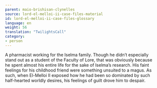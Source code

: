 ```yaml
---
parent: maio-brishisan-clynelles
source: lord-el-melloi-ii-case-files-material
id: lord-el-melloi-ii-case-files-glossary
language: en
weight: 56
translation: "TwilightsCall"
category:
- person
---
```


A pharmacist working for the Iselma family.
Though he didn’t especially stand out as a student of the Faculty of Lore, that was obviously because he spent almost his entire life for the sake of Iselma’s research. 
His faint feelings for his childhood friend were something unsuited to a magus. As such, when El-Melloi II exposed how he had been so dominated by such half-hearted worldly desires, his feelings of guilt drove him to despair.
